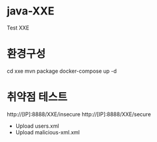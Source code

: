 # java-XXE
Test XXE


# 환경구성
cd xxe
mvn package
docker-compose up -d

# 취약점 테스트
http://[IP]:8888/XXE/insecure
http://[IP]:8888/XXE/secure

- Upload users.xml
- Upload malicious-xml.xml


